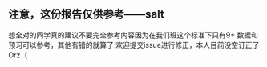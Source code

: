## 注意，这份报告仅供参考——salt

想全对的同学真的建议不要完全参考内容因为在我们班这个标准下只有9+
数据和预习可以参考，其他有错的就算了
欢迎提交issue进行修正，本人目前没空订正了Orz（